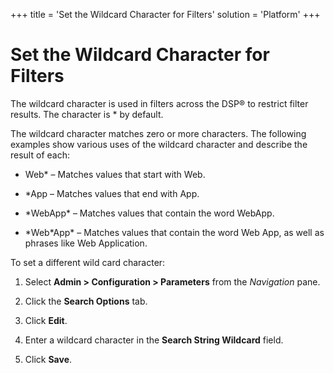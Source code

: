 +++
title = 'Set the Wildcard Character for Filters'
solution = 'Platform'
+++

# Set the Wildcard Character for Filters

The wildcard character is used in filters across the DSP® to restrict
filter results. The character is \* by default.

The wildcard character matches zero or more characters. The following
examples show various uses of the wildcard character and describe the
result of each:

  - Web\* – Matches values that start with Web.

  - \*App – Matches values that end with App.

  - \*WebApp\* – Matches values that contain the word WebApp.

  - \*Web\*App\* – Matches values that contain the word Web App, as well
    as phrases like Web Application.

To set a different wild card character:

1.  Select **Admin \> Configuration \> Parameters** from the
    *Navigation* pane.

2.  Click the **Search Options** tab.

3.  Click **Edit**.

4.  Enter a wildcard character in the **Search String Wildcard** field.

5.  Click **Save**.

